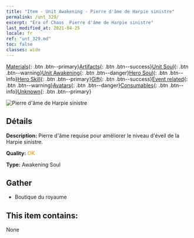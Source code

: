 ```yaml
---
title: "Item - Unit Awakening - Pierre d'âme de Harpie sinistre"
permalink: /unt_329/
excerpt: "Era of Chaos  Pierre d'âme de Harpie sinistre"
last_modified_at: 2021-04-25
locale: fr
ref: "unt_329.md"
toc: false
classes: wide
---
```

 [Materials](/ItemsFR/){: .btn .btn--primary}[Artifacts](/ItemsFR/Artifacts/){: .btn .btn--success}[Unit Soul](/ItemsFR/UnitSoul/){: .btn .btn--warning}[Unit Awakening](/ItemsFR/UnitAwakening/){: .btn .btn--danger}[Hero Soul](/ItemsFR/HeroSoul/){: .btn .btn--info}[Hero Skill](/ItemsFR/HeroSkill/){: .btn .btn--primary}[Gift](/ItemsFR/Gift/){: .btn .btn--success}[Event related](/ItemsFR/Events/){: .btn .btn--warning}[Avatars](/ItemsFR/Avatars/){: .btn .btn--danger}[Consumables](/ItemsFR/Consumables/){: .btn .btn--info}[Unknown](/ItemsFR/Unknown/){: .btn .btn--primary}

 ![Pierre d'âme de Harpie sinistre](/images/u/tia_yingshenren.jpg)

## Détails
 **Description:** Pierre d'âme requise pour améliorer le niveau d'éveil de la Harpie sinistre.

 **Quality:** <span style="color: #FF8C00">OK</span>

 **Type:** Awakening Soul

## Gather

*    Boutique du royaume 

## This item contains:

  None

